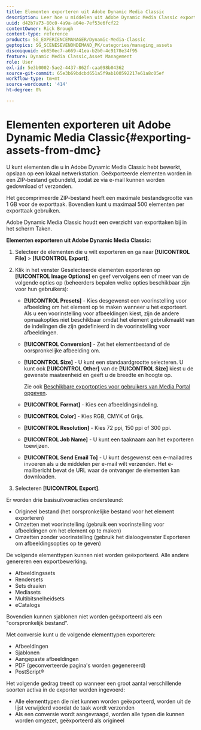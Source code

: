 ```yaml
---
title: Elementen exporteren uit Adobe Dynamic Media Classic
description: Leer hoe u middelen uit Adobe Dynamic Media Classic exporteert.
uuid: d42b7a73-80c0-4a9a-a04e-7ef53e6fcf22
contentOwner: Rick Brough
content-type: reference
products: SG_EXPERIENCEMANAGER/Dynamic-Media-Classic
geptopics: SG_SCENESEVENONDEMAND_PK/categories/managing_assets
discoiquuid: eb850ec7-a669-41ea-b2b0-4c9178e34f95
feature: Dynamic Media Classic,Asset Management
role: User
exl-id: 5e3b0002-5ae2-4437-862f-caa098b04362
source-git-commit: 65e3b69bdcbd651a5f9ab100592217e61a8c05ef
workflow-type: tm+mt
source-wordcount: '414'
ht-degree: 0%

---
```


# Elementen exporteren uit Adobe Dynamic Media Classic{#exporting-assets-from-dmc}

U kunt elementen die u in Adobe Dynamic Media Classic hebt bewerkt, opslaan op een lokaal netwerkstation. Geëxporteerde elementen worden in een ZIP-bestand gebundeld, zodat ze via e-mail kunnen worden gedownload of verzonden.

Het gecomprimeerde ZIP-bestand heeft een maximale bestandsgrootte van 1 GB voor de exporttaak. Bovendien kunt u maximaal 500 elementen per exporttaak gebruiken.

Adobe Dynamic Media Classic houdt een overzicht van exporttaken bij in het scherm Taken.

**Elementen exporteren uit Adobe Dynamic Media Classic:**

1. Selecteer de elementen die u wilt exporteren en ga naar **[!UICONTROL File]** > **[!UICONTROL Export]**.
1. Klik in het venster Geselecteerde elementen exporteren op **[!UICONTROL Image Options]** en geef vervolgens een of meer van de volgende opties op (beheerders bepalen welke opties beschikbaar zijn voor hun gebruikers):

   * **[!UICONTROL Presets]** - Kies desgewenst een voorinstelling voor afbeelding om het element op te maken wanneer u het exporteert. Als u een voorinstelling voor afbeeldingen kiest, zijn de andere opmaakopties niet beschikbaar omdat het element gebruikmaakt van de indelingen die zijn gedefinieerd in de voorinstelling voor afbeeldingen.

   * **[!UICONTROL Conversion]** - Zet het elementbestand of de oorspronkelijke afbeelding om.

   * **[!UICONTROL Size]** - U kunt een standaardgrootte selecteren. U kunt ook **[!UICONTROL Other]** van de **[!UICONTROL Size]** kiest u de gewenste maateenheid en geeft u de breedte en hoogte op.

      Zie ook [Beschikbare exportopties voor gebruikers van Media Portal opgeven](specifying-export-options-available-media.md#specifying_export_options_available_to_media_portal_users).

   * **[!UICONTROL Format]** - Kies een afbeeldingsindeling.

   * **[!UICONTROL Color]** - Kies RGB, CMYK of Grijs.

   * **[!UICONTROL Resolution]** - Kies 72 ppi, 150 ppi of 300 ppi.

   * **[!UICONTROL Job Name]** - U kunt een taaknaam aan het exporteren toewijzen.

   * **[!UICONTROL Send Email To]** - U kunt desgewenst een e-mailadres invoeren als u de middelen per e-mail wilt verzenden. Het e-mailbericht bevat de URL waar de ontvanger de elementen kan downloaden.

1. Selecteren **[!UICONTROL Export]**.

Er worden drie basisuitvoeracties ondersteund:

* Origineel bestand (het oorspronkelijke bestand voor het element exporteren)
* Omzetten met voorinstelling (gebruik een voorinstelling voor afbeeldingen om het element op te maken)
* Omzetten zonder voorinstelling (gebruik het dialoogvenster Exporteren om afbeeldingsopties op te geven)

De volgende elementtypen kunnen niet worden geëxporteerd. Alle andere genereren een exportbewerking.

* Afbeeldingssets
* Rendersets
* Sets draaien
* Mediasets
* Multibitsnelheidsets
* eCatalogs

Bovendien kunnen sjablonen niet worden geëxporteerd als een &quot;oorspronkelijk bestand&quot;.

Met conversie kunt u de volgende elementtypen exporteren:

* Afbeeldingen
* Sjablonen
* Aangepaste afbeeldingen
* PDF (geconverteerde pagina&#39;s worden gegenereerd)
* PostScript®

Het volgende gedrag treedt op wanneer een groot aantal verschillende soorten activa in de exporter worden ingevoerd:

* Alle elementtypen die niet kunnen worden geëxporteerd, worden uit de lijst verwijderd voordat de taak wordt verzonden
* Als een conversie wordt aangevraagd, worden alle typen die kunnen worden omgezet, geëxporteerd als origineel
